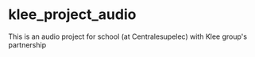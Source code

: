 # klee_project_audio
This is an audio project for school (at Centralesupelec) with Klee group's partnership 
